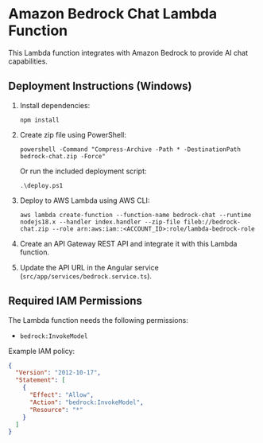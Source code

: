 # Amazon Bedrock Chat Lambda Function

This Lambda function integrates with Amazon Bedrock to provide AI chat capabilities.

## Deployment Instructions (Windows)

1. Install dependencies:
   ```
   npm install
   ```

2. Create zip file using PowerShell:
   ```
   powershell -Command "Compress-Archive -Path * -DestinationPath bedrock-chat.zip -Force"
   ```
   
   Or run the included deployment script:
   ```
   .\deploy.ps1
   ```

3. Deploy to AWS Lambda using AWS CLI:
   ```
   aws lambda create-function --function-name bedrock-chat --runtime nodejs18.x --handler index.handler --zip-file fileb://bedrock-chat.zip --role arn:aws:iam::<ACCOUNT_ID>:role/lambda-bedrock-role
   ```

4. Create an API Gateway REST API and integrate it with this Lambda function.

5. Update the API URL in the Angular service (`src/app/services/bedrock.service.ts`).

## Required IAM Permissions

The Lambda function needs the following permissions:
- `bedrock:InvokeModel`

Example IAM policy:
```json
{
  "Version": "2012-10-17",
  "Statement": [
    {
      "Effect": "Allow",
      "Action": "bedrock:InvokeModel",
      "Resource": "*"
    }
  ]
}
```